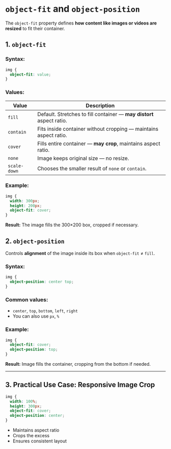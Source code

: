 # `object-fit` and `object-position`

The `object-fit` property defines **how content like images or videos are resized** to fit their container.

## 1. `object-fit`

### Syntax:

```css
img {
  object-fit: value;
}
```

### Values:

| Value        | Description                                                          |
| ------------ | -------------------------------------------------------------------- |
| `fill`       | Default. Stretches to fill container — **may distort** aspect ratio. |
| `contain`    | Fits inside container without cropping — maintains aspect ratio.     |
| `cover`      | Fills entire container — **may crop**, maintains aspect ratio.       |
| `none`       | Image keeps original size — no resize.                               |
| `scale-down` | Chooses the smaller result of `none` or `contain`.                   |

### Example:

```css
img {
  width: 300px;
  height: 200px;
  object-fit: cover;
}
```

**Result:** The image fills the 300×200 box, cropped if necessary.

## 2. `object-position`

Controls **alignment** of the image inside its box when `object-fit` ≠ `fill`.

### Syntax:

```css
img {
  object-position: center top;
}
```

### Common values:

* `center`, `top`, `bottom`, `left`, `right`
* You can also use `px`, `%`

### Example:

```css
img {
  object-fit: cover;
  object-position: top;
}
```

**Result:** Image fills the container, cropping from the bottom if needed.

---

## 3. Practical Use Case: Responsive Image Crop

```css
img {
  width: 100%;
  height: 300px;
  object-fit: cover;
  object-position: center;
}
```

* Maintains aspect ratio
* Crops the excess
* Ensures consistent layout
